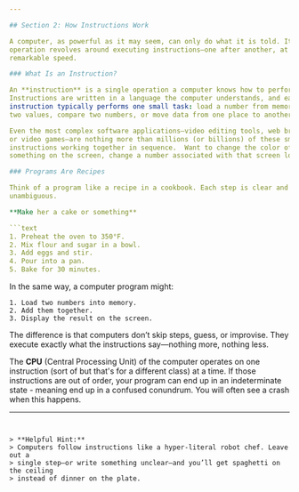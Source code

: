 ```yaml
---

## Section 2: How Instructions Work

A computer, as powerful as it may seem, can only do what it is told. Its entire
operation revolves around executing instructions—one after another, at
remarkable speed.

### What Is an Instruction?

An **instruction** is a single operation a computer knows how to perform.
Instructions are written in a language the computer understands, and each
instruction typically performs one small task: load a number from memory, add
two values, compare two numbers, or move data from one place to another.

Even the most complex software applications—video editing tools, web browsers,
or video games—are nothing more than millions (or billions) of these small
instructions working together in sequence.  Want to change the color of
something on the screen, change a number associated with that screen location.

### Programs Are Recipes

Think of a program like a recipe in a cookbook. Each step is clear and
unambiguous.

**Make her a cake or something**

```text
1. Preheat the oven to 350°F.
2. Mix flour and sugar in a bowl.
3. Add eggs and stir.
4. Pour into a pan.
5. Bake for 30 minutes.
```

In the same way, a computer program might:

```text
1. Load two numbers into memory.
2. Add them together.
3. Display the result on the screen.
```

The difference is that computers don’t skip steps, guess, or improvise. They
execute exactly what the instructions say—nothing more, nothing less.

The **CPU** (Central Processing Unit) of the computer operates on one
instruction (sort of but that's for a different class) at a time.  If those
instructions are out of order, your program can end up in an indeterminate
state - meaning end up in a confused conundrum.  You will often see a crash when
this happens.

---
```


> **Helpful Hint:**
> Computers follow instructions like a hyper-literal robot chef. Leave out a
> single step—or write something unclear—and you’ll get spaghetti on the ceiling
> instead of dinner on the plate.

